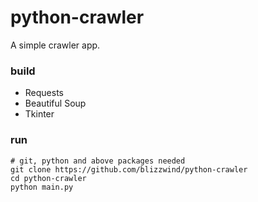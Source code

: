 # python-crawler
A simple crawler app.

### build
- Requests
- Beautiful Soup
- Tkinter

### run
```
# git, python and above packages needed
git clone https://github.com/blizzwind/python-crawler
cd python-crawler
python main.py
```
